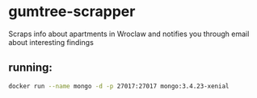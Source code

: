 # gumtree-scrapper
Scraps info about apartments in Wroclaw and notifies you through email about interesting findings

## running:

```bash
docker run --name mongo -d -p 27017:27017 mongo:3.4.23-xenial
```